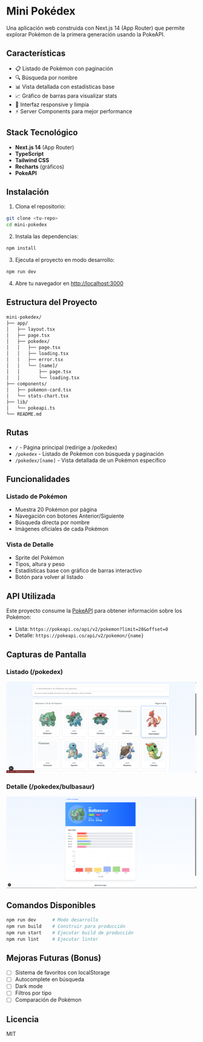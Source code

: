 # Mini Pokédex

Una aplicación web construida con Next.js 14 (App Router) que permite explorar Pokémon de la primera generación usando la PokeAPI.

## Características

- 📋 Listado de Pokémon con paginación
- 🔍 Búsqueda por nombre
- 📊 Vista detallada con estadísticas base
- 📈 Gráfico de barras para visualizar stats
- 🎨 Interfaz responsive y limpia
- ⚡ Server Components para mejor performance

## Stack Tecnológico

- **Next.js 14** (App Router)
- **TypeScript**
- **Tailwind CSS**
- **Recharts** (gráficos)
- **PokeAPI**

## Instalación

1. Clona el repositorio:
```bash
git clone <tu-repo>
cd mini-pokedex
```

2. Instala las dependencias:
```bash
npm install
```

3. Ejecuta el proyecto en modo desarrollo:
```bash
npm run dev
```

4. Abre tu navegador en [http://localhost:3000](http://localhost:3000)

## Estructura del Proyecto

```
mini-pokedex/
├── app/
│   ├── layout.tsx
│   ├── page.tsx
│   ├── pokedex/
│   │   ├── page.tsx
│   │   ├── loading.tsx
│   │   ├── error.tsx
│   │   └── [name]/
│   │       ├── page.tsx
│   │       └── loading.tsx
├── components/
│   ├── pokemon-card.tsx
│   └── stats-chart.tsx
├── lib/
│   └── pokeapi.ts
└── README.md
```

## Rutas

- `/` - Página principal (redirige a /pokedex)
- `/pokedex` - Listado de Pokémon con búsqueda y paginación
- `/pokedex/[name]` - Vista detallada de un Pokémon específico

## Funcionalidades

### Listado de Pokémon
- Muestra 20 Pokémon por página
- Navegación con botones Anterior/Siguiente
- Búsqueda directa por nombre
- Imágenes oficiales de cada Pokémon

### Vista de Detalle
- Sprite del Pokémon
- Tipos, altura y peso
- Estadísticas base con gráfico de barras interactivo
- Botón para volver al listado

## API Utilizada

Este proyecto consume la [PokeAPI](https://pokeapi.co/) para obtener información sobre los Pokémon:

- Lista: `https://pokeapi.co/api/v2/pokemon?limit=20&offset=0`
- Detalle: `https://pokeapi.co/api/v2/pokemon/{name}`

## Capturas de Pantalla

### Listado (/pokedex)
![Listado de Pokémon](./Listado.png)

### Detalle (/pokedex/bulbasaur)
![Detalle de Pokémon](./Detalles.png)

## Comandos Disponibles

```bash
npm run dev      # Modo desarrollo
npm run build    # Construir para producción
npm run start    # Ejecutar build de producción
npm run lint     # Ejecutar linter
```

## Mejoras Futuras (Bonus)

- [ ] Sistema de favoritos con localStorage
- [ ] Autocomplete en búsqueda
- [ ] Dark mode
- [ ] Filtros por tipo
- [ ] Comparación de Pokémon

## Licencia

MIT
